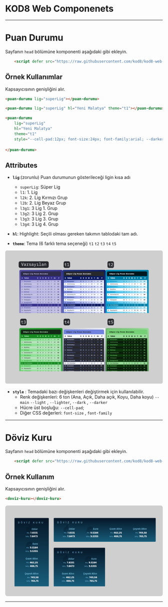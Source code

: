 # KOD8 Web Componenets
---
# __Puan Durumu__
Sayfanın `head` bölümüne komponenti aşağıdaki gibi ekleyin.

```html
    <script defer src="https://raw.githubusercontent.com/kod8/kod8-web-componenets/main/puanDurumu.js"></script>
```

## Örnek Kullanımlar
Kapsayıcısının genişliğini alır. 

```html 
<puan-durumu lig="superLig"></puan-durumu>
```

```html 
<puan-durumu lig="superLig" hl="Yeni Malatya" theme="t1"></puan-durumu>
```

```html 
<puan-durumu 
	lig="superLig" 
	hl="Yeni Malatya" 
	theme="t1" 
	style="--cell-pad:12px; font-size:24px; font-family:arial; --darker:#6F81DE; --dark:#0D1B61; --main:#F5F7FF; --light:#2E334A; --lighter:#27282E;">

</puan-durumu>
```

## Attributes
- **`lig`**:(zorunlu) Puan durumunun gösterileceği ligin kısa adı
	- `superLig`: Süper Lig
	- `l1`: 1. Lig	
	- `l2k`: 2. Lig Kırmızı Grup
	- `l2b`: 2. Lig Beyaz Grup
	- `l3g1`: 3 Lig 1. Grup
	- `l3g2`: 3 Lig 2. Grup
	- `l3g3`: 3 Lig 3. Grup
	- `l3g4`: 3 Lig 4. Grup	
	
- **`hl`**: Highlight: Seçili olması gereken takımın tablodaki tam adı.
- **`theme`**: Tema (6 farklı tema seçeneği) `t1` `t2` `t3` `t4` `t5`

![img](./misc/puan-tema.png)

- **`style`** : Temadaki bazı değişkenleri değiştirmek için kullanılabilir.
	- Renk değişkenleri: 6 ton (Ana, Açık, Daha açık, Koyu, Daha koyu) `--main` `--light` , `--lighter`, `--dark` , `--darker`
	- Hücre üst boşluğu: `--cell-pad`;
	- Diğer CSS değerleri: `font-size` , `font-family`

---

# __Döviz Kuru__ 
Sayfanın `head` bölümüne komponenti aşağıdaki gibi ekleyin. 

```html
    <script defer src="https://raw.githubusercontent.com/kod8/kod8-web-componenets/main/dovizKuru.js"></script>
```
## Örnek Kullanım
Kapsayıcısının genişliğini alır. 

```html
<doviz-kuru></doviz-kuru>
```

![img](./misc/doviz.png)


---